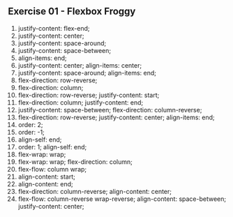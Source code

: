 ## Exercise 01 - Flexbox Froggy

1. justify-content: flex-end;
2. justify-content: center;
3. justify-content: space-around;
4. justify-content: space-between;
5. align-items: end;
6. justify-content: center;
   align-items: center;
7. justify-content: space-around;
   align-items: end;
8. flex-direction: row-reverse;
9. flex-direction: column;
10. flex-direction: row-reverse;
    justify-content: start;
11. flex-direction: column;
    justify-content: end;
12. justify-content: space-between;
    flex-direction: column-reverse;
13. flex-direction: row-reverse;
    justify-content: center;
    align-items: end;
14. order: 2;
15. order: -1;
16. align-self: end;
17. order: 1;
    align-self: end;
18. flex-wrap: wrap;
19. flex-wrap: wrap;
    flex-direction: column;
20. flex-flow: column wrap;
21. align-content: start;
22. align-content: end;
23. flex-direction: column-reverse;
    align-content: center;
24. flex-flow: column-reverse wrap-reverse;
    align-content: space-between;
    justify-content: center;
